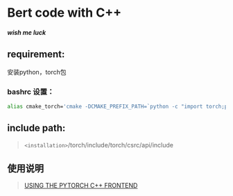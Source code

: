# Bert code with C++

##### wish me luck

## requirement:

安装python，torch包

### bashrc 设置：

```bash
alias cmake_torch='cmake -DCMAKE_PREFIX_PATH=`python -c "import torch;print(torch.utils.cmake_prefix_path)"`'
```

## include path:

> `<installation>`/torch/include/torch/csrc/api/include

## 使用说明

> [USING THE PYTORCH C++ FRONTEND](https://pytorch.org/tutorials/advanced/cpp_frontend.html)

